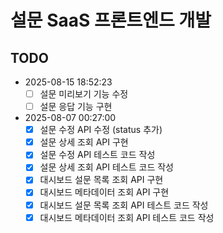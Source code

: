 # 설문 SaaS 프론트엔드 개발

## TODO

- 2025-08-15 18:52:23
  - [ ] 설문 미리보기 기능 수정
  - [ ] 설문 응답 기능 구현
- 2025-08-07 00:27:00
  - [x] 설문 수정 API 수정 (status 추가)
  - [x] 설문 상세 조회 API 구현
  - [x] 설문 수정 API 테스트 코드 작성
  - [x] 설문 상세 조회 API 테스트 코드 작성
  - [x] 대시보드 설문 목록 조회 API 구현
  - [x] 대시보드 메타데이터 조회 API 구현
  - [x] 대시보드 설문 목록 조회 API 테스트 코드 작성
  - [x] 대시보드 메타데이터 조회 API 테스트 코드 작성